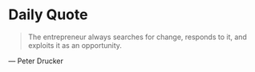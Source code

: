 # Daily Quote

> The entrepreneur always searches for change, responds to it, and exploits it as an opportunity.

— Peter Drucker
